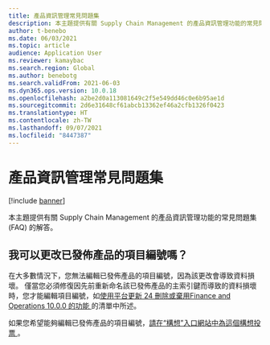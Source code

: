 ```yaml
---
title: 產品資訊管理常見問題集
description: 本主題提供有關 Supply Chain Management 的產品資訊管理功能的常見問題集 (FAQ) 的解答。
author: t-benebo
ms.date: 06/03/2021
ms.topic: article
audience: Application User
ms.reviewer: kamaybac
ms.search.region: Global
ms.author: benebotg
ms.search.validFrom: 2021-06-03
ms.dyn365.ops.version: 10.0.18
ms.openlocfilehash: a2be2d0a113081649c2f5e549dd46c0e6b95ae1d
ms.sourcegitcommit: 2d6e31648cf61abcb13362ef46a2cfb1326f0423
ms.translationtype: HT
ms.contentlocale: zh-TW
ms.lasthandoff: 09/07/2021
ms.locfileid: "8447387"
---
```

# <a name="product-information-management-faq"></a>產品資訊管理常見問題集

[!include [banner](../includes/banner.md)]

本主題提供有關 Supply Chain Management 的產品資訊管理功能的常見問題集 (FAQ) 的解答。

## <a name="can-i-change-the-item-number-of-a-released-product"></a>我可以更改已發佈產品的項目編號嗎？

在大多數情況下，您無法編輯已發佈產品的項目編號，因為該更改會導致資料損壞。 僅當您必須修復因先前重新命名該已發佈產品的主索引鍵而導致的資料損壞時，您才能編輯項目編號，如[使用平台更新 24 刪除或棄用Finance and Operations 10.0.0 的功能 ](../../fin-ops-core/dev-itpro/migration-upgrade/deprecated-features.md#finance-and-operations-1000-with-platform-update-24)的清單中所述。

如果您希望能夠編輯已發佈產品的項目編號，[請在“構想”入口網站中為這個構想投票 ](https://experience.dynamics.com/ideas/idea/?ideaid=660fcb15-875d-ea11-b698-0003ff68bc25)。

